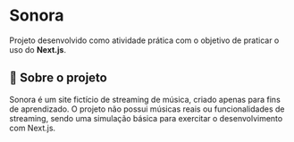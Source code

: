 # Sonora

Projeto desenvolvido como atividade prática com o objetivo de praticar o uso do **Next.js**.

## 📖 Sobre o projeto

Sonora é um site fictício de streaming de música, criado apenas para fins de aprendizado. O projeto não possui músicas reais ou funcionalidades de streaming, sendo uma simulação básica para exercitar o desenvolvimento com Next.js.
